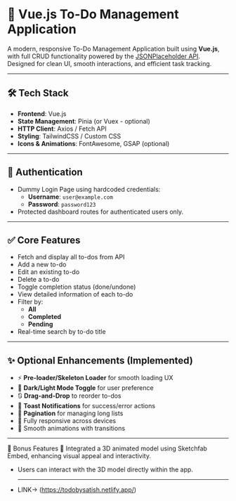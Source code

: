 # 📝 Vue.js To-Do Management Application

A modern, responsive To-Do Management Application built using **Vue.js**, with full CRUD functionality powered by the [JSONPlaceholder API](https://jsonplaceholder.typicode.com/todos). Designed for clean UI, smooth interactions, and efficient task tracking.



---

## 🛠️ Tech Stack

- **Frontend**: Vue.js
- **State Management**: Pinia (or Vuex - optional)
- **HTTP Client**: Axios / Fetch API
- **Styling**: TailwindCSS / Custom CSS
- **Icons & Animations**: FontAwesome, GSAP (optional)

---

## 🔐 Authentication

- Dummy Login Page using hardcoded credentials:
  - **Username**: `user@example.com`
  - **Password**: `password123`
- Protected dashboard routes for authenticated users only.

---

## ✅ Core Features

- Fetch and display all to-dos from API
- Add a new to-do
- Edit an existing to-do
- Delete a to-do
- Toggle completion status (done/undone)
- View detailed information of each to-do
- Filter by:
  - **All**
  - **Completed**
  - **Pending**
- Real-time search by to-do title

---

## ✨ Optional Enhancements (Implemented)

- ⚡ **Pre-loader/Skeleton Loader** for smooth loading UX
- 🌙 **Dark/Light Mode Toggle** for user preference
- 🔃 **Drag-and-Drop** to reorder to-dos
- 🔔 **Toast Notifications** for success/error actions
- 🔽 **Pagination** for managing long lists
- 📱 Fully responsive across devices
- 🎨 Smooth animations with transitions

---

🎁 Bonus Features
🧠 Integrated a 3D animated model using Sketchfab Embed, enhancing visual appeal and interactivity.

- Users can interact with the 3D model directly within the app.

  ---
- LINK-> (https://todobysatish.netlify.app/)



